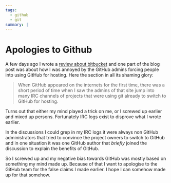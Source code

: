 ```yaml
---
tags:
  - github
  - git
summary: |
---
```


# Apologies to Github

A few days ago I wrote a [review about bitbucket](/2008/9/14/bitbucket-is-no-bit-bucket/)
and one part of the blog post was about how I was annoyed by the GitHub
admins forcing people into using GitHub for hosting. Here the section in
all its shaming glory:

> When GitHub appeared on the internets for the first time, there was
a short period of time when I saw the admins of that site jump into
many IRC channels of projects that were using git already to switch
to GitHub for hosting.
>

Turns out that either my mind played a trick on me, or I screwed up
earlier and mixed up persons. Fortunately IRC logs exist to disprove
what I wrote earlier.

In the discussions I could grep in my IRC logs it were always non GitHub
administrators that tried to convince the project owners to switch to
GitHub and in one situation it was one GitHub author that *briefly*
joined the discussion to explain the benefits of GitHub.

So I screwed up and my negative bias towards GitHub was mostly based on
something my mind made up. Because of that I want to apologise to the
GitHub team for the false claims I made earlier. I hope I can somehow
made up for that somehow.
